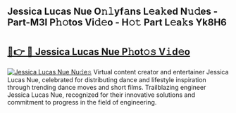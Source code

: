 ## Jessica Lucas Nue O𝚗𝚕yf𝚊ns L𝚎a𝚔ed N𝚞𝚍es - Part-M3I P𝚑𝚘tos Vi𝚍𝚎o - H𝚘𝚝 Part L𝚎a𝚔s Yk8H6

# <h2><a href="http://kf5ny1h.oniu.top/?m=Jessica+Lucas+Nue">🔗👉 🔴 Jessica Lucas Nue P𝚑ot𝚘𝚜 V𝚒d𝚎o</a></h2>

[![Jessica Lucas Nue Nu𝚍e𝚜](https://i.imgur.com/0qMVB7G.gif)](http://kf5ny1h.oniu.top/?m=Jessica+Lucas+Nue)
Virtual content creator and entertainer Jessica Lucas Nue, celebrated for distributing dance and lifestyle inspiration through trending dance moves and short films. Trailblazing engineer Jessica Lucas Nue, recognized for their innovative solutions and commitment to progress in the field of engineering.  
